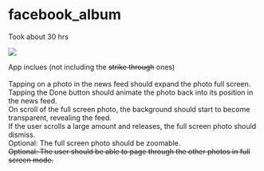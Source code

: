 facebook_album
==============
Took about 30 hrs <br>

<img src= "https://github.com/englysh/facebook_album/blob/master/fb-album.gif">

App inclues (not including the <strike>strike through</strike> ones) <br>
<br>
Tapping on a photo in the news feed should expand the photo full screen.<br>
Tapping the Done button should animate the photo back into its position in the news feed.<br>
On scroll of the full screen photo, the background should start to become transparent, revealing the feed.<br>
If the user scrolls a large amount and releases, the full screen photo should dismiss.<br>
Optional: The full screen photo should be zoomable.<br>
<strike>Optional: The user should be able to page through the other photos in full screen mode.<br></strike>
